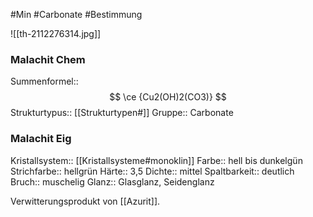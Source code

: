 #Min #Carbonate #Bestimmung 

![[th-2112276314.jpg]]

### Malachit Chem

Summenformel:: $$ \ce {Cu2(OH)2(CO3)} $$
Strukturtypus:: [[Strukturtypen#]]
Gruppe:: Carbonate
<!--ID: 1705934303332-->


### Malachit Eig

Kristallsystem:: [[Kristallsysteme#monoklin]]
Farbe:: hell bis dunkelgün
Strichfarbe:: hellgrün
Härte:: 3,5
Dichte:: mittel
Spaltbarkeit:: deutlich
Bruch:: muschelig
Glanz:: Glasglanz, Seidenglanz
<!--ID: 1705934303337-->


Verwitterungsprodukt von [[Azurit]].

